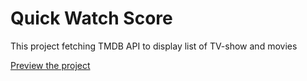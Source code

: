 
# Quick Watch Score

This project fetching TMDB API to display list of TV-show and movies

[Preview the project](https://quick-watch-score.vercel.app/)


